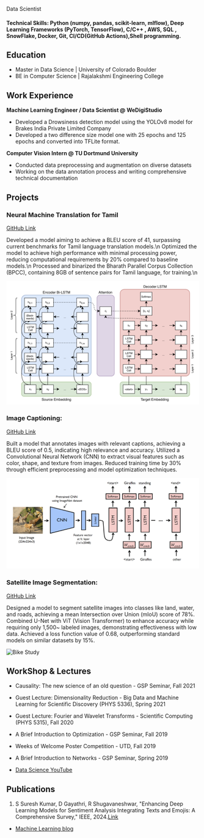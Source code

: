  Data Scientist

#### Technical Skills:  Python (numpy, pandas, scikit-learn, mlflow), Deep Learning Frameworks (PyTorch, TensorFlow), C/C++ , AWS, SQL , SnowFlake, Docker, Git, CI/CD(GitHub Actions),Shell programming.


## Education
- Master in Data Science | University of Colorado Boulder  
- BE in Computer Science | Rajalakshmi Engineering College 

## Work Experience
**Machine Learning Engineer / Data Scientist @ WeDigiStudio**
- Developed a Drowsiness detection model using the YOLOv8 model for Brakes India Private Limited Company
- Developed a two difference size model one with 25 epochs and 125 epochs and converted into TFLite format.


**Computer Vision Intern  @ TU Dortmund University**
- Conducted data preprocessing and augmentation on diverse datasets
- Working on the data annotation process and writing comprehensive technical documentation 


## Projects
### Neural Machine Translation for Tamil
[GitHub Link](github.com/NickStrain/Machine-Translation.git)

Developed a model aiming to achieve a BLEU score of 41, surpassing current benchmarks for Tamil language translation models.\n
Optimized the model to achieve high performance with minimal processing power, reducing computational requirements by 20% compared to baseline models.\n
Processed and binarized the Bharath Parallel Corpus Collection (BPCC), containing 8GB of sentence pairs for Tamil language, for training.\n


![EEG Band Discovery](assests/Neural_MT.png)

### Image Captioning: 
[GitHub Link](https://github.com/NickStrain/Image-Captioning.git)

Built a model that annotates images with relevant captions, achieving a BLEU score of 0.5, indicating high relevance and accuracy.
Utilized a Convolutional Neural Network (CNN) to extract visual features such as color, shape, and texture from images.
Reduced training time by 30% through efficient preprocessing and model optimization techniques.


![Bike Study](assests/Image_caption.png)

### Satellite Image Segmentation: 
[GitHub Link](https://github.com/NickStrain/Image-Captioning.git)

Designed a model to segment satellite images into classes like land, water, and roads, achieving a mean Intersection over Union (mIoU) score of 78%.
Combined U-Net with ViT (Vision Transformer) to enhance accuracy while requiring only 1,500~ labeled images, demonstrating effectiveness with low data.
Achieved a loss function value of 0.68, outperforming standard models on similar datasets by 15%.


![Bike Study](aassests/sat_image.png)


## WorkShop & Lectures
- Causality: The new science of an old question - GSP Seminar, Fall 2021
- Guest Lecture: Dimensionality Reduction - Big Data and Machine Learning for Scientific Discovery (PHYS 5336), Spring 2021
- Guest Lecture: Fourier and Wavelet Transforms - Scientific Computing (PHYS 5315), Fall 2020
- A Brief Introduction to Optimization - GSP Seminar, Fall 2019
- Weeks of Welcome Poster Competition - UTD, Fall 2019
- A Brief Introduction to Networks - GSP Seminar, Spring 2019

- [Data Science YouTube](https://www.youtube.com/channel/UCa9gErQ9AE5jT2DZLjXBIdA)

## Publications
1. S Suresh Kumar, D Gayathri, R Shugavaneshwar, "Enhancing Deep Learning Models for Sentiment Analysis Integrating Texts and Emojis: A Comprehensive Survey," IEEE, 2024.[Link](https://ieeexplore.ieee.org/document/10544333) 


- [Machine Learning blog]()

